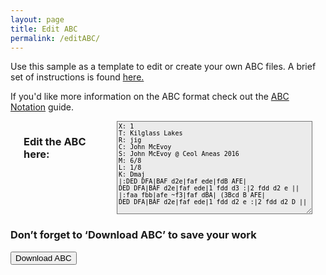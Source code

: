 ```yaml
---
layout: page
title: Edit ABC
permalink: /editABC/
---
```


Use this sample as a template to edit or create your own ABC files.
A brief set of instructions is found <a href="/EditInstructions.pdf" title="PDF">here.</a>

If you'd like more information on the ABC format check out the
<a href="http://abcnotation.com/wiki/abc:standard:v2.1">ABC Notation</a>
guide.

<!-- Area to store unrolled ABC -->
<textarea id="ABCprocessed" style="display:none;"></textarea>

<!-- Area to store filename for download -->
<textarea id="filename" style="display:none;"></textarea>

<div class="row">
    <div class="small-7 columns">
        <!-- Draw the dots -->
        <div class="output">
            <div id="paper0" class="paper"></div>
        </div>
    </div>
    <div class="small-5 columns">
        <!-- Group the input and controls for ABC-->
        <br />
        <h3><b>Edit the ABC here:</b></h3>
        <!-- Read the modified ABC and play if requested -->
        <textarea name='abc' id="abc" rows="13" cols="55"
        style="background-color:#ebebeb; font-size:small; max-width:100%;"
        spellcheck="false">
X: 1
T: Kilglass Lakes
R: jig
C: John McEvoy
S: John McEvoy @ Ceol Aneas 2016
M: 6/8
L: 1/8
K: Dmaj
|:DED DFA|BAF d2e|faf ede|fdB AFE|
DED DFA|BAF d2e|faf ede|1 fdd d3 :|2 fdd d2 e ||
|:faa fbb|afe ~f3|faf dBA| (3Bcd B AFE|
DED DFA|BAF d2e|faf ede|1 fdd d2 e :|2 fdd d2 D ||
        </textarea>
        <!-- Show errors -->
        <div id='warnings'></div>
    </div>
</div>

<!-- Controls for ABC player -->
<div id="ABCplayer"></div>

<!-- Allow the user to save their ABC-->
<h3>Don’t forget to ‘Download ABC’ to save your work</h3>
<form>
    <span title="Download the ABC you've entered. Don't lose your work!">
        <input value='Download ABC' type='button' onclick='downloadFile(document.getElementById("filename").value, document.getElementById("abc").value)' />
    </span>
</form>

<script src="{{ site.js_host }}/js/webpage_tools.js"></script>

<script>
$(document).ready(function()
{
	// Create the ABC player
	ABCplayer.innerHTML = createABCplayer('processed', 'abcplayer_tunepage', '{{ site.defaultABCplayer }}');

	// Get ready to play the initial ABC
	ABCprocessed.value = preProcessABC(abc.value);

	// Set the filename for downloading
	document.getElementById("filename").innerHTML = slugify(getABCtitle(ABCprocessed.value)) + '.abc';

	// If the ABC changes get ready to play the revised ABC
	$('#abc').bind('input propertychange', function() {
		ABCprocessed.value = preProcessABC(abc.value);

		// Reset the filename for downloading
	    document.getElementById("filename").innerHTML = slugify(getABCtitle(ABCprocessed.value)) + '.abc';
	});

    // Display the ABC in the textbox as dots
    abc_editor = new window.ABCJS.Editor("abc", { paper_id: "paper0", warnings_id:"warnings", render_options: {responsive: 'resize'}, indicate_changed: "true" });
});
</script>
